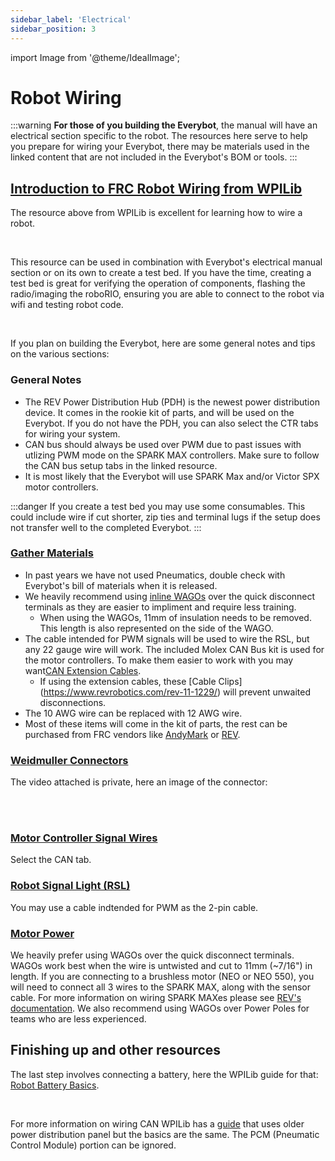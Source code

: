 ```yaml
---
sidebar_label: 'Electrical'
sidebar_position: 3
---
```


import Image from '@theme/IdealImage';

# Robot Wiring

:::warning
**For those of you building the Everybot**, the manual will have an electrical section specific to the robot. The resources here serve to help you prepare for wiring your Everybot, there may be materials used in the linked content that are not included in the Everybot's BOM or tools.
:::

## [Introduction to FRC Robot Wiring from WPILib](https://docs.wpilib.org/en/stable/docs/zero-to-robot/step-1/intro-to-frc-robot-wiring.html)

The resource above from WPILib is excellent for learning how to wire a robot.

<br/> 

This resource can be used in combination with Everybot's electrical manual section or on its own to create a test bed. If you have the time, creating a test bed is great for verifying the operation of components, flashing the radio/imaging the roboRIO, ensuring you are able to connect to the robot via wifi and testing robot code. 

<br/>

If you plan on building the Everybot, here are some general notes and tips on the various sections:

### General Notes

- The REV Power Distribution Hub (PDH) is the newest power distribution device. It comes in the rookie kit of parts, and will be used on the Everybot. If you do not have the PDH, you can also select the CTR tabs for wiring your system.
- CAN bus should always be used over PWM due to past issues with utlizing PWM mode on the SPARK MAX controllers. Make sure to follow the CAN bus setup tabs in the linked resource.
- It is most likely that the Everybot will use SPARK Max and/or Victor SPX motor controllers.

:::danger
If you create a test bed you may use some consumables. This could include wire if cut shorter, zip ties and terminal lugs if the setup does not transfer well to the completed Everybot.
:::


### [Gather Materials](https://docs.wpilib.org/en/stable/docs/zero-to-robot/step-1/intro-to-frc-robot-wiring.html#gather-materials)

- In past years we have not used Pneumatics, double check with Everybot's bill of materials when it is released.
- We heavily recommend using [inline WAGOs](https://www.andymark.com/products/wago-221-series-inline-splicing-connector-with-lever?via=Z2lkOi8vYW5keW1hcmsvV29ya2FyZWE6Ok5hdmlnYXRpb246OlNlYXJjaFJlc3VsdHMvJTdCJTIyYnV0dG9uJTIyJTNBJTIyc2VhcmNoJTIyJTJDJTIycSUyMiUzQSUyMndhZ28lMjIlMkMlMjJ1dGY4JTIyJTNBJTIyJUUyJTlDJTkzJTIyJTdE) over the quick disconnect terminals as they are easier to impliment and require less training.
	- When using the WAGOs, 11mm of insulation needs to be removed. This length is also represented on the side of the WAGO.
- The cable intended for PWM signals will be used to wire the RSL, but any 22 gauge wire will work. The included Molex CAN Bus kit is used for the motor controllers. To make them easier to work with you may want[CAN Extension Cables](https://www.revrobotics.com/rev-21-2052/).
	- If using the extension cables, these [Cable Clips] (https://www.revrobotics.com/rev-11-1229/) will prevent unwaited disconnections. 
- The 10 AWG wire can be replaced with 12 AWG wire.
- Most of these items will come in the kit of parts, the rest can be purchased from FRC vendors like [AndyMark](https://www.andymark.com/pages/electrical) or [REV](https://www.revrobotics.com/ion/electronics/).

### [Weidmuller Connectors](https://docs.wpilib.org/en/stable/docs/zero-to-robot/step-1/intro-to-frc-robot-wiring.html#weidmuller-connectors)

The video attached is private, here an image of the connector: 

<br/>

<div style={{textAlign: 'center'}}>
<div style={{overflow: 'hidden', display: 'inline-block', margin: '0.00px 0.00px'}}><span style={{overflow: 'hidden', display: 'inline-block', margin: '0.00px 0.00px', border: '0.00px solid #000000', transform: 'rotate(0.00rad) translateZ(0px)'}}><Image autoLoad={"true"} img={require("/static/media/electrical/ezgif-2-736bc92b50.png")} style={{ marginLeft: '0.00px', marginTop: '0.00px', transform: 'rotate(0.00rad) translateZ(0px)', maxWidth: "700px"}}></Image></span></div></div>

<br/>

### [Motor Controller Signal Wires](https://docs.wpilib.org/en/stable/docs/zero-to-robot/step-1/intro-to-frc-robot-wiring.html#motor-controller-signal-wires)

Select the CAN tab.

### [Robot Signal Light (RSL)](https://docs.wpilib.org/en/stable/docs/zero-to-robot/step-1/intro-to-frc-robot-wiring.html#robot-signal-light)

You may use a cable indtended for PWM as the 2-pin cable.

### [Motor Power](https://docs.wpilib.org/en/stable/docs/zero-to-robot/step-1/intro-to-frc-robot-wiring.html#motor-power)

We heavily prefer using WAGOs over the quick disconnect terminals. WAGOs work best when the wire is untwisted and cut to 11mm (~7/16") in length. If you are connecting to a brushless motor (NEO or NEO 550), you will need to connect all 3 wires to the SPARK MAX, along with the sensor cable. For more information on wiring SPARK MAXes please see [REV's documentation](https://docs.revrobotics.com/sparkmax/gs-sm/wiring-the-spark-max). We also recommend using WAGOs over Power Poles for teams who are less experienced.

## Finishing up and other resources

The last step involves connecting a battery, here the WPILib guide for that: [Robot Battery Basics](https://docs.wpilib.org/en/stable/docs/hardware/hardware-basics/robot-battery.html).

<br/>

For more information on wiring CAN WPILib has a [guide](https://docs.wpilib.org/en/stable/docs/hardware/hardware-basics/can-wiring-basics.html) that uses older power distribution panel but the basics are the same. The PCM (Pneumatic Control Module) portion can be ignored.